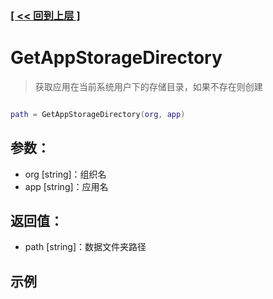 ### [[ << 回到上层 ]](index.md)

# GetAppStorageDirectory

> 获取应用在当前系统用户下的存储目录，如果不存在则创建

```lua

path = GetAppStorageDirectory(org, app)

```

## 参数：

+ org [string]：组织名
+ app [string]：应用名

## 返回值：

+ path [string]：数据文件夹路径

## 示例

```lua

```